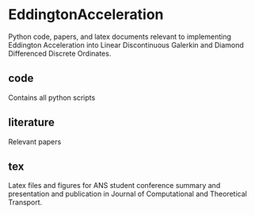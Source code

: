 # EddingtonAcceleration
Python code, papers, and latex documents relevant to implementing Eddington Acceleration into Linear Discontinuous Galerkin and Diamond Differenced Discrete Ordinates. 

## code 
Contains all python scripts 

## literature 
Relevant papers 

## tex 
Latex files and figures for ANS student conference summary and presentation and publication in Journal of Computational and Theoretical Transport. 
